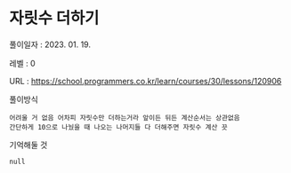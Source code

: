 # 자릿수 더하기
풀이일자 : 2023. 01. 19.  
    
레벨 : 0   

URL : https://school.programmers.co.kr/learn/courses/30/lessons/120906  
    
풀이방식    

    어려울 거 없음 어차피 자릿수만 더하는거라 앞이든 뒤든 계산순서는 상관없음
    간단하게 10으로 나눴을 때 나오는 나머지들 다 더해주면 자릿수 계산 끗

기억해둘 것  
    
    null
